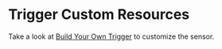 # Trigger Custom Resources

Take a look at
[Build Your Own Trigger](../sensors/triggers/build-your-own-trigger.md) to
customize the sensor.
